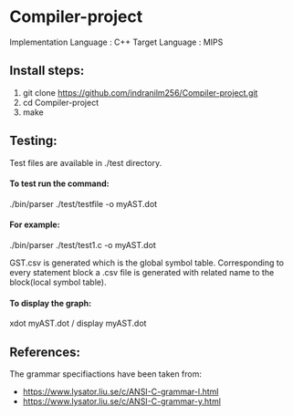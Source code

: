 # Compiler-project

Implementation Language : C++
Target Language : MIPS

## Install steps:
1. git clone https://github.com/indranilm256/Compiler-project.git
2. cd Compiler-project
3. make

## Testing:

Test files are available in ./test directory.

#### To test run the command:
./bin/parser ./test/testfile -o myAST.dot

#### For example:
./bin/parser ./test/test1.c -o myAST.dot

GST.csv is generated which is the global symbol table. Corresponding to every statement block a .csv file is generated with related name to the block(local symbol table).

#### To display the graph:
xdot myAST.dot / display myAST.dot

## References:

The grammar specifiactions have been taken from:

- https://www.lysator.liu.se/c/ANSI-C-grammar-l.html
- https://www.lysator.liu.se/c/ANSI-C-grammar-y.html